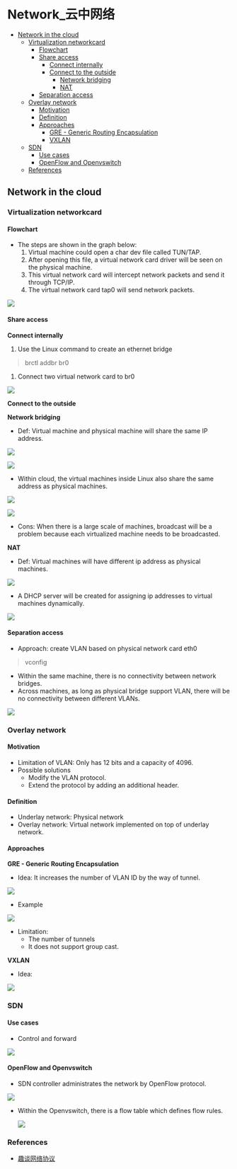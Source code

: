 # Network\_云中网络

* [Network in the cloud](network-yun-zhong-wang-luo.md#network-in-the-cloud)
  * [Virtualization networkcard](network-yun-zhong-wang-luo.md#virtualization-networkcard)
    * [Flowchart](network-yun-zhong-wang-luo.md#flowchart)
    * [Share access](network-yun-zhong-wang-luo.md#share-access)
      * [Connect internally](network-yun-zhong-wang-luo.md#connect-internally)
      * [Connect to the outside](network-yun-zhong-wang-luo.md#connect-to-the-outside)
        * [Network bridging](network-yun-zhong-wang-luo.md#network-bridging)
        * [NAT](network-yun-zhong-wang-luo.md#nat)
    * [Separation access](network-yun-zhong-wang-luo.md#separation-access)
  * [Overlay network](network-yun-zhong-wang-luo.md#overlay-network)
    * [Motivation](network-yun-zhong-wang-luo.md#motivation)
    * [Definition](network-yun-zhong-wang-luo.md#definition)
    * [Approaches](network-yun-zhong-wang-luo.md#approaches)
      * [GRE - Generic Routing Encapsulation](network-yun-zhong-wang-luo.md#gre---generic-routing-encapsulation)
      * [VXLAN](network-yun-zhong-wang-luo.md#vxlan)
  * [SDN](network-yun-zhong-wang-luo.md#sdn)
    * [Use cases](network-yun-zhong-wang-luo.md#use-cases)
    * [OpenFlow and Openvswitch](network-yun-zhong-wang-luo.md#openflow-and-openvswitch)
  * [References](network-yun-zhong-wang-luo.md#references)

## Network in the cloud

### Virtualization networkcard

#### Flowchart

* The steps are shown in the graph below:
  1. Virtual machine could open a char dev file called TUN/TAP.
  2. After opening this file, a virtual network card driver will be seen on the physical machine. 
  3. This virtual network card will intercept network packets and send it through TCP/IP. 
  4. The virtual network card tap0 will send network packets. 

![](.gitbook/assets/virtualization_networkcard.png)

#### Share access

**Connect internally**

1. Use the Linux command to create an ethernet bridge 

> brctl addbr br0

1. Connect two virtual network card to br0

![](.gitbook/assets/virtualization_networkcard_share.png)

**Connect to the outside**

**Network bridging**

* Def: Virtual machine and physical machine will share the same IP address. 

![](.gitbook/assets/virtualization_networkcard_share_bridging.png)

![](.gitbook/assets/virtualization_networkcard_share_bridging_flattened.png)

* Within cloud, the virtual machines inside Linux also share the same address as physical machines. 

![](.gitbook/assets/virtualization_networkcard_cloud.png)

![](.gitbook/assets/virtualization_networkcard_cloud_flattened.png)

* Cons: When there is a large scale of machines, broadcast will be a problem because each virtualized machine needs to be broadcasted. 

**NAT**

* Def: Virtual machines will have different ip address as physical machines. 

![](.gitbook/assets/virtualization_networkcard_nat.png)

* A DHCP server will be created for assigning ip addresses to virtual machines dynamically. 

![](.gitbook/assets/virtualization_networkcard_nat_dhcp.png)

#### Separation access

* Approach: create VLAN based on physical network card eth0

> vconfig

* Within the same machine, there is no connectivity between network bridges. 
* Across machines, as long as physical bridge support VLAN, there will be no connectivity between different VLANs. 

![](.gitbook/assets/virtualization_networkcard_separation.png)

### Overlay network

#### Motivation

* Limitation of VLAN: Only has 12 bits and a capacity of 4096. 
* Possible solutions
  * Modify the VLAN protocol.
  * Extend the protocol by adding an additional header. 

#### Definition

* Underlay network: Physical network
* Overlay network: Virtual network implemented on top of underlay network. 

#### Approaches

**GRE - Generic Routing Encapsulation**

* Idea: It increases the number of VLAN ID by the way of tunnel. 

![](.gitbook/assets/virtualization_overlay_gre.png)

* Example

![](.gitbook/assets/virtualization_overlay_gre_example.png)

* Limitation:
  * The number of tunnels
  * It does not support group cast. 

**VXLAN**

* Idea:

![](.gitbook/assets/virtualization_overlay_VXLAN.png)

### SDN

#### Use cases

* Control and forward

![](.gitbook/assets/virtualization_sdn.png)

#### OpenFlow and Openvswitch

* SDN controller administrates the network by OpenFlow protocol. 

![](.gitbook/assets/virtualization_sdn_openflow.png)

* Within the Openvswitch, there is a flow table which defines flow rules. 

  ![](.gitbook/assets/virtualization_sdn_openflow_2.png)

### References

* [趣谈网络协议](https://time.geekbang.org/column/article/10742)


